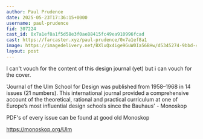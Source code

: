 ```yaml
---
author: Paul Prudence
date: 2025-05-23T17:36:15+0000
username: paul-prudence
fid: 307224
cast_id: 0x7a1ef8a1f5d58e3f0ae88415fc49ea910996fcad
cast: https://farcaster.xyz/paul-prudence/0x7a1ef8a1
image: https://imagedelivery.net/BXluQx4ige9GuW0Ia56BHw/d5345274-9bbd-4961-54aa-f9d787096000/original
layout: post
---
```


I can't vouch for the content of this design journal (yet) but i can vouch for the cover.

'Journal of the Ulm School for Design was published from 1958–1968 in 14 issues (21 numbers). This international journal provided a comprehensive account of the theoretical, rational and practical curriculum at one of Europe’s most influential design schools since the Bauhaus' - Monoskop

PDF's of every issue can be found at good old Monoskop

https://monoskop.org/Ulm

<img src='https://imagedelivery.net/BXluQx4ige9GuW0Ia56BHw/d5345274-9bbd-4961-54aa-f9d787096000/original' alt='' referrerpolicy='no-referrer'/>
